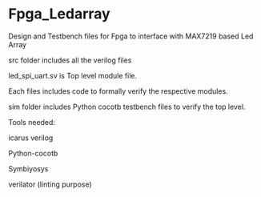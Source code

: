# Fpga_Ledarray
Design and Testbench files for Fpga to interface with MAX7219 based Led Array


src folder includes all the verilog files

led_spi_uart.sv is Top level module file.

Each files includes code to formally verify the respective modules.

sim folder includes Python cocotb testbench files to verify the top level.

Tools needed:

icarus verilog

Python-cocotb

Symbiyosys

verilator (linting purpose)
